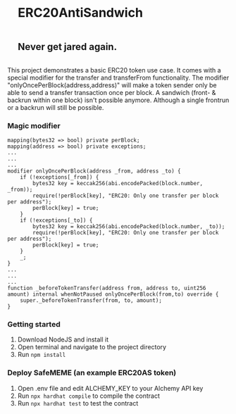 <div id="user-content-toc">
  <ul>
    <summary><h1 style="display: inline-block;">ERC20AntiSandwich</h1></summary>
    <summary><h2 style="display: inline-block;">Never get jared again.</h2></summary>
  </ul>
</div>

This project demonstrates a basic ERC20 token use case. It comes with a special modifier for the transfer and transferFrom functionality. The modifier "onlyOncePerBlock(address,address)" will make a token sender only be able to send a transfer transaction once per block. A sandwich (front- & backrun within one block) isn't possible anymore. Although a single frontrun or a backrun will still be possible.

### Magic modifier
```solidity
mapping(bytes32 => bool) private perBlock;
mapping(address => bool) private exceptions;
...
...
...
modifier onlyOncePerBlock(address _from, address _to) {
    if (!exceptions[_from]) {
        bytes32 key = keccak256(abi.encodePacked(block.number, _from));
        require(!perBlock[key], "ERC20: Only one transfer per block per address");
        perBlock[key] = true;
    }
    if (!exceptions[_to]) {
        bytes32 key = keccak256(abi.encodePacked(block.number, _to));
        require(!perBlock[key], "ERC20: Only one transfer per block per address");
        perBlock[key] = true;
    }
    _;
}
...
...
...
function _beforeTokenTransfer(address from, address to, uint256 amount) internal whenNotPaused onlyOncePerBlock(from,to) override {
    super._beforeTokenTransfer(from, to, amount);
}
```

### Getting started

1. Download NodeJS and install it
2. Open terminal and navigate to the project directory
2. Run ```npm install```

### Deploy SafeMEME (an example ERC20AS token)

1. Open .env file and edit ALCHEMY_KEY to your Alchemy API key
2. Run ```npx hardhat compile``` to compile the contract
3. Run ```npx hardhat test``` to test the contract
